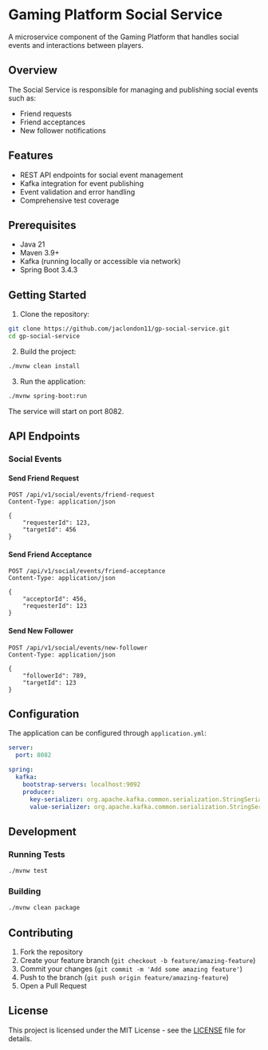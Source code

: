 # Gaming Platform Social Service

A microservice component of the Gaming Platform that handles social events and interactions between players.

## Overview

The Social Service is responsible for managing and publishing social events such as:
- Friend requests
- Friend acceptances
- New follower notifications

## Features

- REST API endpoints for social event management
- Kafka integration for event publishing
- Event validation and error handling
- Comprehensive test coverage

## Prerequisites

- Java 21
- Maven 3.9+
- Kafka (running locally or accessible via network)
- Spring Boot 3.4.3

## Getting Started

1. Clone the repository:
```bash
git clone https://github.com/jaclondon11/gp-social-service.git
cd gp-social-service
```

2. Build the project:
```bash
./mvnw clean install
```

3. Run the application:
```bash
./mvnw spring-boot:run
```

The service will start on port 8082.

## API Endpoints

### Social Events

#### Send Friend Request
```http
POST /api/v1/social/events/friend-request
Content-Type: application/json

{
    "requesterId": 123,
    "targetId": 456
}
```

#### Send Friend Acceptance
```http
POST /api/v1/social/events/friend-acceptance
Content-Type: application/json

{
    "acceptorId": 456,
    "requesterId": 123
}
```

#### Send New Follower
```http
POST /api/v1/social/events/new-follower
Content-Type: application/json

{
    "followerId": 789,
    "targetId": 123
}
```

## Configuration

The application can be configured through `application.yml`:

```yaml
server:
  port: 8082

spring:
  kafka:
    bootstrap-servers: localhost:9092
    producer:
      key-serializer: org.apache.kafka.common.serialization.StringSerializer
      value-serializer: org.apache.kafka.common.serialization.StringSerializer
```

## Development

### Running Tests
```bash
./mvnw test
```

### Building
```bash
./mvnw clean package
```

## Contributing

1. Fork the repository
2. Create your feature branch (`git checkout -b feature/amazing-feature`)
3. Commit your changes (`git commit -m 'Add some amazing feature'`)
4. Push to the branch (`git push origin feature/amazing-feature`)
5. Open a Pull Request

## License

This project is licensed under the MIT License - see the [LICENSE](LICENSE) file for details. 